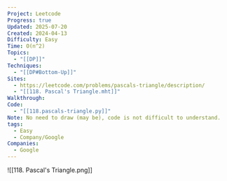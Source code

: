 ```yaml
---
Project: Leetcode
Progress: true
Updated: 2025-07-20
Created: 2024-04-13
Difficulty: Easy
Time: O(n^2)
Topics:
  - "[[DP]]"
Techniques:
  - "[[DP#Bottom-Up]]"
Sites:
  - https://leetcode.com/problems/pascals-triangle/description/
  - "[[118. Pascal's Triangle.mht]]"
Walkthrough: 
Code:
  - "[[118.pascals-triangle.py]]"
Note: No need to draw (may be), code is not difficult to understand.
tags:
  - Easy
  - Company/Google
Companies:
  - Google
---
```


![[118. Pascal's Triangle.png]]
